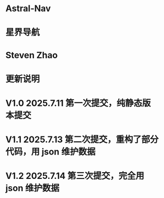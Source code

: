 # Astral-Nav

# 星界导航

# Steven Zhao

# 更新说明

# V1.0 2025.7.11 第一次提交，纯静态版本提交

# V1.1 2025.7.13 第二次提交，重构了部分代码，用 json 维护数据

# V1.2 2025.7.14 第三次提交，完全用 json 维护数据
